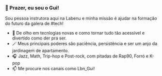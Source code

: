 <h3>👋 Prazer, eu sou o Gui!</h3>

Sou pessoa instrutora aqui na Labenu e minha missão é ajudar na formação do futuro da galera de #tech!

- 👀 De olho em tecnlogias novas e como tornar tudo tão acessível e divertido como der pra ser.
- 🪄 Meus principais poderes são paciência, persistência e ser um anjo da jardinagem de apartamento.
- 🎧 Jazz, Math, Trip-hop e Post-rock, com pitadas de Rap90, Forró e K-pop 
- 📫 Me procure nos canais como Lbn_Gui! 
